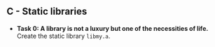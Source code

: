 ## C - Static libraries

- **Task 0: A library is not a luxury but one of the necessities of life.** Create the static library `libmy.a`.
